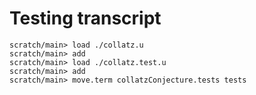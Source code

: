 # Testing transcript

```ucm
scratch/main> load ./collatz.u
scratch/main> add
scratch/main> load ./collatz.test.u
scratch/main> add
scratch/main> move.term collatzConjecture.tests tests
```
